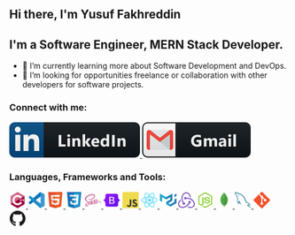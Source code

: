 ## Hi there, I'm Yusuf Fakhreddin

## I'm a Software Engineer, MERN Stack Developer.

- 🌱 I’m currently learning more about Software Development and DevOps.
- 👯 I’m looking for opportunities freelance or collaboration with other developers for software projects.

### Connect with me:

<p align="left">
<a href="https://www.linkedin.com/in/yusuf-fakhreddin-a89343211/">
    <img  title="/in/yusuf-fakhreddin-a89343211"  src="https://raw.githubusercontent.com/MikeCodesDotNET/ColoredBadges/master/svg/social/linkedin.svg" alt="LinkedIn Contact" style="vertical-align:top margin:6px 4px">
  </a> 
  <a href="mailto:yusuffakhreddin@gmail.com?">
    <img  title="yusuffakhreddin@gmail.com"  src="https://raw.githubusercontent.com/MikeCodesDotNET/ColoredBadges/master/svg/social/gmail.svg" alt="Email Contact: yusuffakhreddin@gmail.com" style="vertical-align:top margin:6px 4px">
  </a>  
</p>

### Languages, Frameworks and Tools:

<p align="left">
    <a href="#">
    <img src="https://raw.githubusercontent.com/devicons/devicon/master/icons/cplusplus/cplusplus-original.svg"  title="C++" width="30" height="30" alt="c++" style="vertical-align:top margin:6px 4px">
  </a>  
<a href="#">
    <img src="https://raw.githubusercontent.com/devicons/devicon/master/icons/vscode/vscode-original.svg" width="30" height="30" title="Visual Studio Code" alt="visualstudio code" style="vertical-align:top margin:6px 4px">
  </a>  
<a href="#">
    <img src="https://raw.githubusercontent.com/devicons/devicon/master/icons/html5/html5-original.svg" alt="html5" title="HTML5"  width="30" height="30" style="vertical-align:top margin:6px 4px">
  </a>  
<a href="#">
    <img src="https://raw.githubusercontent.com/devicons/devicon/master/icons/css3/css3-original.svg" alt="css3" alt="css3" title="CSS3"  width="30" height="30" style="vertical-align:top margin:6px 4px">
  </a>  
<a href="#">
    <img src="https://raw.githubusercontent.com/devicons/devicon/master/icons/sass/sass-original.svg" alt="sass" alt="sass" title="Sass"  width="30" height="30" style="vertical-align:top margin:6px 4px">
  </a>  
    <a href="#">
    <img src="https://raw.githubusercontent.com/devicons/devicon/master/icons/bootstrap/bootstrap-original.svg" alt="bootstrap" title="Bootstrap" width="30" height="30" alt="bootstrap" style="vertical-align:top margin:6px 4px">
  </a>  
<a href="#">
    <img src="https://raw.githubusercontent.com/devicons/devicon/master/icons/javascript/javascript-original.svg" title="JavaScript"  width="30" height="30" alt="javascript" style="vertical-align:top margin:6px 4px">
  </a>  
  <a href="#">
    <img src="https://raw.githubusercontent.com/devicons/devicon/master/icons/react/react-original.svg" alt="react" title="React"  width="30" height="30"style="vertical-align:top margin:6px 4px">
  </a>  
   <a href="#">
    <img src="https://raw.githubusercontent.com/devicons/devicon/master/icons/materialui/materialui-original.svg" title="Material-UI" alt="material-ui"  width="30" height="30"style="vertical-align:top margin:6px 4px">
  </a>     
       <a href="#">
    <img src="https://raw.githubusercontent.com/devicons/devicon/master/icons/redux/redux-original.svg" alt="redux" title="Redux"  width="30" height="30" style="vertical-align:top margin:6px 4px">
  </a>   
   
  <a href="#">
    <img src="https://raw.githubusercontent.com/devicons/devicon/master/icons/nodejs/nodejs-original.svg" width="30" height="30" title="Node.js
"  alt="node-js" style="vertical-align:top margin:6px 4px">
  </a> 
      <a href="#">
    <img src="https://raw.githubusercontent.com/devicons/devicon/master/icons/mongodb/mongodb-original.svg" width="30" title="MongoDB" height="30" alt="mongo-db" style="vertical-align:top margin:6px 4px">
  </a> 
          <a href="#">
    <img src="https://github.com/devicons/devicon/blob/master/icons/mysql/mysql-original.svg" width="30" title="MySQL" height="30" alt="MySQL" style="vertical-align:top margin:6px 4px">
  </a> 
      <a href="#">
    <img src="https://raw.githubusercontent.com/devicons/devicon/master/icons/git/git-original.svg" title="Git" width="30" height="30" alt="git" style="vertical-align:top margin:6px 4px">
  </a> 
          <a href="#">
    <img src="https://raw.githubusercontent.com/devicons/devicon/master/icons/github/github-original.svg" title="GitHub" width="30" height="30" alt="github" style="vertical-align:top margin:6px 4px">
  </a> 
    
</p>
